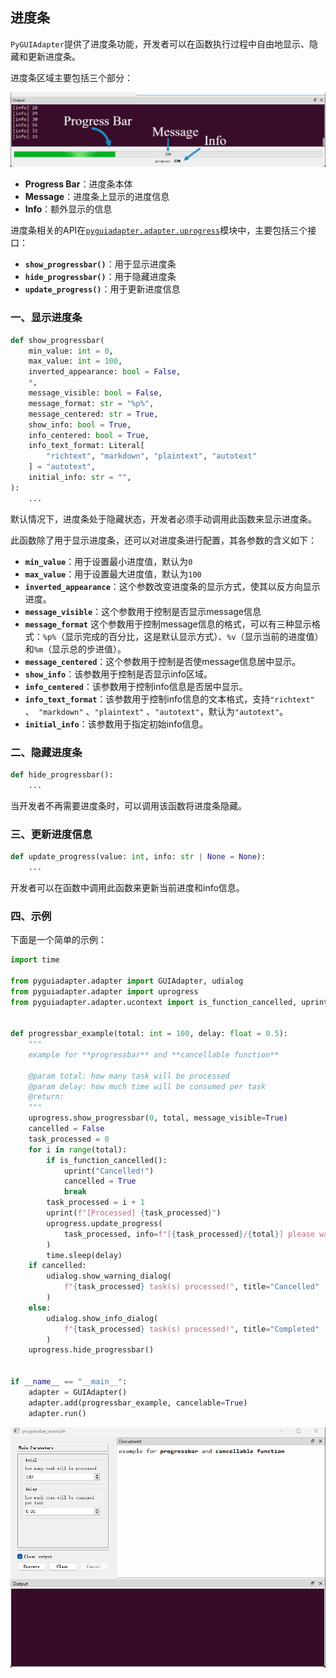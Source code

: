## 进度条

`PyGUIAdapter`提供了进度条功能，开发者可以在函数执行过程中自由地显示、隐藏和更新进度条。

进度条区域主要包括三个部分：

<img src="../images/progressbar.png" />

- **Progress Bar**：进度条本体
- **Message**：进度条上显示的进度信息
- **Info**：额外显示的信息



进度条相关的API在[`pyguiadapter.adapter.uprogress`]()模块中，主要包括三个接口：

- **`show_progressbar()`**：用于显示进度条
- **`hide_progressbar()`**：用于隐藏进度条
- **`update_progress()`**：用于更新进度信息



### 一、显示进度条

```python
def show_progressbar(
    min_value: int = 0,
    max_value: int = 100,
    inverted_appearance: bool = False,
    *,
    message_visible: bool = False,
    message_format: str = "%p%",
    message_centered: str = True,
    show_info: bool = True,
    info_centered: bool = True,
    info_text_format: Literal[
        "richtext", "markdown", "plaintext", "autotext"
    ] = "autotext",
    initial_info: str = "",
):
    ...
```

默认情况下，进度条处于隐藏状态，开发者必须手动调用此函数来显示进度条。

此函数除了用于显示进度条，还可以对进度条进行配置，其各参数的含义如下：

- **`min_value`**：用于设置最小进度值，默认为`0`
- **`max_value`**：用于设置最大进度值，默认为`100`
- **`inverted_appearance`**：这个参数改变进度条的显示方式，使其以反方向显示进度。
- **`message_visible`**：这个参数用于控制是否显示message信息
- **`message_format`** 这个参数用于控制message信息的格式，可以有三种显示格式：`%p%`（显示完成的百分比，这是默认显示方式）、`%v`（显示当前的进度值）和`%m`（显示总的步进值）。
- **`message_centered`**：这个参数用于控制是否使message信息居中显示。
- **`show_info`**：该参数用于控制是否显示info区域。
- **`info_centered`**：该参数用于控制info信息是否居中显示。
- **`info_text_format`**：该参数用于控制info信息的文本格式，支持`"richtext"` 、` "markdown"` 、`"plaintext"` 、`"autotext"`，默认为`"autotext"`。
- **`initial_info`**：该参数用于指定初始info信息。



### 二、隐藏进度条

```python
def hide_progressbar():
    ...
```

当开发者不再需要进度条时，可以调用该函数将进度条隐藏。



### 三、更新进度信息

```python
def update_progress(value: int, info: str | None = None):
    ...
```

开发者可以在函数中调用此函数来更新当前进度和info信息。



### 四、示例

下面是一个简单的示例：

```python
import time

from pyguiadapter.adapter import GUIAdapter, udialog
from pyguiadapter.adapter import uprogress
from pyguiadapter.adapter.ucontext import is_function_cancelled, uprint


def progressbar_example(total: int = 100, delay: float = 0.5):
    """
    example for **progressbar** and **cancellable function**

    @param total: how many task will be processed
    @param delay: how much time will be consumed per task
    @return:
    """
    uprogress.show_progressbar(0, total, message_visible=True)
    cancelled = False
    task_processed = 0
    for i in range(total):
        if is_function_cancelled():
            uprint("Cancelled!")
            cancelled = True
            break
        task_processed = i + 1
        uprint(f"[Processed] {task_processed}")
        uprogress.update_progress(
            task_processed, info=f"[{task_processed}/{total}] please wait..."
        )
        time.sleep(delay)
    if cancelled:
        udialog.show_warning_dialog(
            f"{task_processed} task(s) processed!", title="Cancelled"
        )
    else:
        udialog.show_info_dialog(
            f"{task_processed} task(s) processed!", title="Completed"
        )
    uprogress.hide_progressbar()


if __name__ == "__main__":
    adapter = GUIAdapter()
    adapter.add(progressbar_example, cancelable=True)
    adapter.run()

```



<img src="../images/progressbar_example.gif" />
